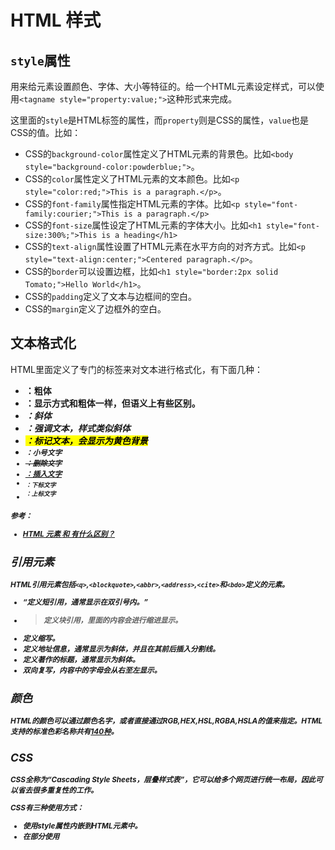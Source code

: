 # HTML 样式

## `style`属性

用来给元素设置颜色、字体、大小等特征的。给一个HTML元素设定样式，可以使用`<tagname style="property:value;">`这种形式来完成。

这里面的`style`是HTML标签的属性，而`property`则是CSS的属性，`value`也是CSS的值。比如：

- CSS的`background-color`属性定义了HTML元素的背景色。比如`<body style="background-color:powderblue;">`。
- CSS的`color`属性定义了HTML元素的文本颜色。比如`<p style="color:red;">This is a paragraph.</p>`。
- CSS的`font-family`属性指定HTML元素的字体。比如`<p style="font-family:courier;">This is a paragraph.</p>`
- CSS的`font-size`属性设定了HTML元素的字体大小。比如`<h1 style="font-size:300%;">This is a heading</h1>`
- CSS的`text-align`属性设置了HTML元素在水平方向的对齐方式。比如`<p style="text-align:center;">Centered paragraph.</p>`。
- CSS的`border`可以设置边框，比如`<h1 style="border:2px solid Tomato;">Hello World</h1>`。
- CSS的`padding`定义了文本与边框间的空白。
- CSS的`margin`定义了边框外的空白。


## 文本格式化

HTML里面定义了专门的标签来对文本进行格式化，有下面几种：

- <b>：粗体
- <strong>：显示方式和粗体一样，但语义上有些区别。
- <i>：斜体
- <em>：强调文本，样式类似斜体
- <mark>：标记文本，会显示为黄色背景
- <small>：小号文字
- <del>：删除文字
- <ins>：插入文字
- <sub>：下标文字
- <sup>：上标文字

参考：

- [HTML 元素 <b> 和 <strong> 有什么区别？](https://www.zhihu.com/question/20961933)

## 引用元素

HTML引用元素包括`<q>`,`<blockquote>`,`<abbr>`,`<address>`,`<cite>`和`<bdo>`定义的元素。

- <q>定义短引用，通常显示在双引号内。
- <blockquote>定义块引用，里面的内容会进行缩进显示。
- <abbr>定义缩写。
- <address>定义地址信息，通常显示为斜体，并且在其前后插入分割线。
- <cite>定义著作的标题，通常显示为斜体。
- <bdo>双向复写，内容中的字母会从右至左显示。

## 颜色

HTML的颜色可以通过颜色名字，或者直接通过RGB,HEX,HSL,RGBA,HSLA的值来指定。HTML支持的标准色彩名称共有[140种](https://www.w3schools.com/colors/colors_names.asp)。

## CSS

CSS全称为“Cascading Style Sheets，层叠样式表”，它可以给多个网页进行统一布局，因此可以省去很多重复性的工作。

CSS有三种使用方式：

- 使用style属性内嵌到HTML元素中。
- 在<head>部分使用<style>元素。*注：<style>元素和元素里面的style属性是不一样的。*
- 使用外部的CSS文件。

详见[CSS](./css.md)
